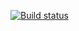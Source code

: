 [![Build status](https://ci.appveyor.com/api/projects/status/9da57cq3s181h6ns?svg=true)](https://ci.appveyor.com/project/ajoq/ahj-homeworks-1-env)